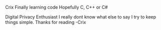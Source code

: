 Crix
Finally learning code 
Hopefully C, C++ or C#

Digital Privacy Enthusiast
I really dont know what else to say I try to keep things simple.
Thanks for reading
-Crix

